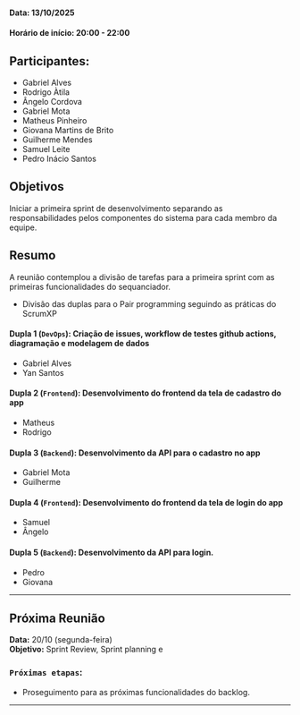 #### Data: 13/10/2025

#### Horário de início: 20:00 - 22:00

## Participantes:

- Gabriel Alves
- Rodrigo Àtila
- Ângelo Cordova
- Gabriel Mota
- Matheus Pinheiro
- Giovana Martins de Brito
- Guilherme Mendes
- Samuel Leite
- Pedro Inácio Santos

## Objetivos

Iniciar a primeira sprint de desenvolvimento separando as responsabilidades pelos componentes do sistema para cada membro da equipe.

## Resumo

A reunião contemplou a divisão de tarefas para a primeira sprint com as primeiras funcionalidades do sequanciador.
 
- Divisão das duplas para o Pair programming seguindo as práticas do ScrumXP

#### Dupla 1 (`DevOps`): Criação de issues, workflow de testes github actions, diagramação e modelagem de dados
- Gabriel Alves
- Yan Santos 

#### Dupla 2 (`Frontend`): Desenvolvimento do frontend da tela de cadastro do app
- Matheus
- Rodrigo 


#### Dupla 3 (`Backend`): Desenvolvimento da API para o cadastro no app
- Gabriel Mota
- Guilherme

#### Dupla 4 (`Frontend`): Desenvolvimento do frontend da tela de login do app
- Samuel
- Ângelo


#### Dupla 5 (`Backend`): Desenvolvimento da API para login.
- Pedro 
- Giovana 

---

## Próxima Reunião

**Data:** 20/10 (segunda-feira)  
**Objetivo:** Sprint Review, Sprint planning e 

### `Próximas etapas`:

- Proseguimento para as próximas funcionalidades do backlog.

---
